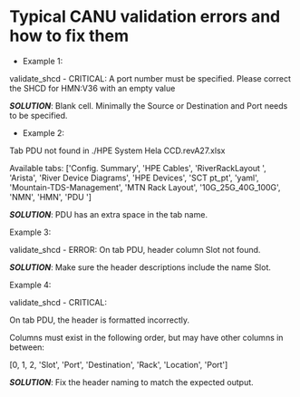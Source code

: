 # Typical CANU validation errors and how to fix them 


* Example 1:  

validate_shcd - CRITICAL: A port number must be specified. Please correct the SHCD for HMN:V36 with an empty value 

***SOLUTION***: 	Blank cell.  Minimally the Source or Destination and Port needs to be specified. 

* Example 2:  

Tab PDU not found in ./HPE System Hela CCD.revA27.xlsx 

Available tabs: ['Config. Summary', 'HPE Cables', 'RiverRackLayout ', 'Arista', 'River Device Diagrams', 'HPE Devices', 'SCT pt_pt', 'yaml', 'Mountain-TDS-Management', 'MTN Rack Layout', '10G_25G_40G_100G', 'NMN', 'HMN', 'PDU '] 

***SOLUTION***: 	PDU has an extra space in the tab name. 

Example 3:  

validate_shcd - ERROR:  On tab PDU, header column Slot not found.

***SOLUTION***: Make sure the header descriptions include the name Slot.

Example 4:  

validate_shcd - CRITICAL:  

On tab PDU, the header is formatted incorrectly. 

Columns must exist in the following order, but may have other columns in between: 

[0, 1, 2, 'Slot', 'Port', 'Destination', 'Rack', 'Location', 'Port'] 

***SOLUTION***: Fix the header naming to match the expected output. 